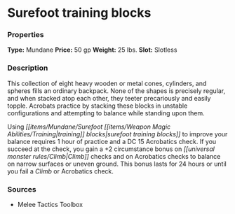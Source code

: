 ﻿---
Title: "Surefoot training blocks"
Type: "Mundane"
Price: "50 gp"
Weight: "25 lbs."
Slot: "Slotless"
Description: |
  "This collection of eight heavy wooden or metal cones, cylinders, and spheres fills an ordinary backpack. None of the shapes is precisely regular, and when stacked atop each other, they teeter precariously and easily topple. Acrobats practice by stacking these blocks in unstable configurations and attempting to balance while standing upon them.
  Using surefoot training blocks to improve your balance requires 1 hour of practice and a DC 15 Acrobatics check. If you succeed at the check, you gain a +2 circumstance bonus on Climb checks and on Acrobatics checks to balance on narrow surfaces or uneven ground. This bonus lasts for 24 hours or until you fail a Climb or Acrobatics check."
Sources: "['Melee Tactics Toolbox']"
---

# Surefoot training blocks

### Properties

**Type:** Mundane **Price:** 50 gp **Weight:** 25 lbs. **Slot:** Slotless

### Description

This collection of eight heavy wooden or metal cones, cylinders, and spheres fills an ordinary backpack. None of the shapes is precisely regular, and when stacked atop each other, they teeter precariously and easily topple. Acrobats practice by stacking these blocks in unstable configurations and attempting to balance while standing upon them.

Using _[[items/Mundane/Surefoot _[[items/Weapon Magic Abilities/Training|training]]_ blocks|surefoot _training_ blocks]]_ to improve your balance requires 1 hour of practice and a DC 15 Acrobatics check. If you succeed at the check, you gain a +2 circumstance bonus on _[[universal monster rules/Climb|Climb]]_ checks and on Acrobatics checks to balance on narrow surfaces or uneven ground. This bonus lasts for 24 hours or until you fail a _Climb_ or Acrobatics check.

### Sources

* Melee Tactics Toolbox